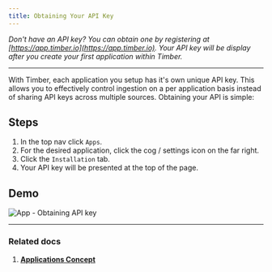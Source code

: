 ```yaml
---
title: Obtaining Your API Key
---
```

*Don't have an API key? You can obtain one by registering at [https://app.timber.io](https://app.timber.io). Your API key will be display after you create your first application within Timber.*

---

With Timber, each application you setup has it's own unique API key. This allows you to effectively control ingestion on a per application basis instead of sharing API keys across multiple sources. Obtaining your API is simple:


## Steps

1. In the top nav click `Apps`.
2. For the desired application, click the cog / settings icon on the far right.
3. Click the `Installation` tab.
4. Your API key will be presented at the top of the page.


## Demo

![App - Obtaining API key](//images.contentful.com/h6vh38q7qvzk/6nWlFSy0FOEYkCkmAcaSIc/c4064b2fb2e96977874e64951c902ad0/Screen_Recording_2017-08-12_at_11.15_AM.gif)

---

### Related docs

1. [**Applications Concept**](/concepts/applications)
